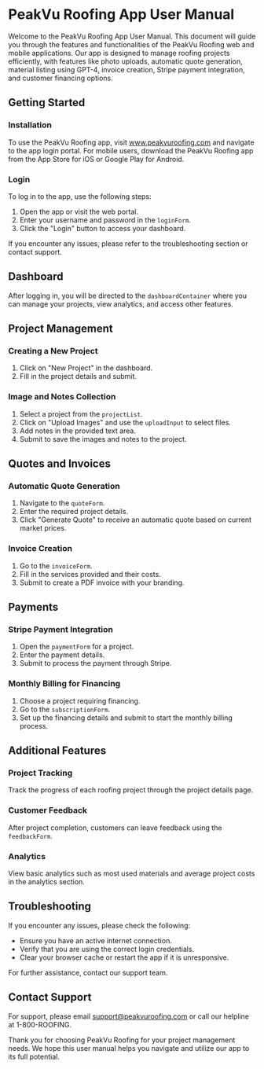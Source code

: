 # PeakVu Roofing App User Manual

Welcome to the PeakVu Roofing App User Manual. This document will guide you through the features and functionalities of the PeakVu Roofing web and mobile applications. Our app is designed to manage roofing projects efficiently, with features like photo uploads, automatic quote generation, material listing using GPT-4, invoice creation, Stripe payment integration, and customer financing options.

## Getting Started

### Installation

To use the PeakVu Roofing app, visit www.peakvuroofing.com and navigate to the app login portal. For mobile users, download the PeakVu Roofing app from the App Store for iOS or Google Play for Android.

### Login

To log in to the app, use the following steps:

1. Open the app or visit the web portal.
2. Enter your username and password in the `loginForm`.
3. Click the "Login" button to access your dashboard.

If you encounter any issues, please refer to the troubleshooting section or contact support.

## Dashboard

After logging in, you will be directed to the `dashboardContainer` where you can manage your projects, view analytics, and access other features.

## Project Management

### Creating a New Project

1. Click on "New Project" in the dashboard.
2. Fill in the project details and submit.

### Image and Notes Collection

1. Select a project from the `projectList`.
2. Click on "Upload Images" and use the `uploadInput` to select files.
3. Add notes in the provided text area.
4. Submit to save the images and notes to the project.

## Quotes and Invoices

### Automatic Quote Generation

1. Navigate to the `quoteForm`.
2. Enter the required project details.
3. Click "Generate Quote" to receive an automatic quote based on current market prices.

### Invoice Creation

1. Go to the `invoiceForm`.
2. Fill in the services provided and their costs.
3. Submit to create a PDF invoice with your branding.

## Payments

### Stripe Payment Integration

1. Open the `paymentForm` for a project.
2. Enter the payment details.
3. Submit to process the payment through Stripe.

### Monthly Billing for Financing

1. Choose a project requiring financing.
2. Go to the `subscriptionForm`.
3. Set up the financing details and submit to start the monthly billing process.

## Additional Features

### Project Tracking

Track the progress of each roofing project through the project details page.

### Customer Feedback

After project completion, customers can leave feedback using the `feedbackForm`.

### Analytics

View basic analytics such as most used materials and average project costs in the analytics section.

## Troubleshooting

If you encounter any issues, please check the following:

- Ensure you have an active internet connection.
- Verify that you are using the correct login credentials.
- Clear your browser cache or restart the app if it is unresponsive.

For further assistance, contact our support team.

## Contact Support

For support, please email support@peakvuroofing.com or call our helpline at 1-800-ROOFING.

Thank you for choosing PeakVu Roofing for your project management needs. We hope this user manual helps you navigate and utilize our app to its full potential.